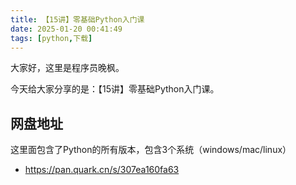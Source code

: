 ```yaml
---
title: 【15讲】零基础Python入门课
date: 2025-01-20 00:41:49
tags: [python,下载]
---
```



大家好，这里是程序员晚枫。

今天给大家分享的是：【15讲】零基础Python入门课。

## 网盘地址

这里面包含了Python的所有版本，包含3个系统（windows/mac/linux）

- https://pan.quark.cn/s/307ea160fa63
